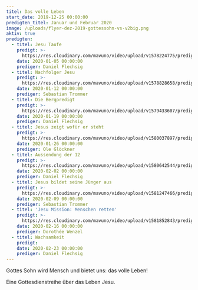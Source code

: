 ```yaml
---
titel: Das volle Leben
start_date: 2019-12-25 00:00:00
predigten_titel: Januar und Februar 2020
image: /uploads/flyer-dez-2019-gottessohn-vs-v2big.png
aktiv: true
predigten:
  - titel: Jesu Taufe
    predigt: >-
      https://res.cloudinary.com/mavuno/video/upload/v1578224775/predigten/Das%20volle%20Leben/20200105_Predigt_Flechsig_Das_volle_Leben_01.mp3
    date: 2020-01-05 00:00:00
    prediger: Daniel Flechsig
  - titel: Nachfolger Jesu
    predigt: >-
      https://res.cloudinary.com/mavuno/video/upload/v1578828658/predigten/Das%20volle%20Leben/20200112_Predigt_Trommer_Das_volle_Leben_02.mp3
    date: 2020-01-12 00:00:00
    prediger: Sebastian Trommer
  - titel: Die Bergpredigt
    predigt: >-
      https://res.cloudinary.com/mavuno/video/upload/v1579433607/predigten/Das%20volle%20Leben/20200119_Predigt_Flechsig_Das_volle_Leben_03.mp3
    date: 2020-01-19 00:00:00
    prediger: Daniel Flechsig
  - titel: Jesus zeigt wofür er steht
    predigt: >-
      https://res.cloudinary.com/mavuno/video/upload/v1580037897/predigten/Das%20volle%20Leben/20200126_Predigt_Gloeckner_Das_volle_Leben_04.mp3
    date: 2020-01-26 00:00:00
    prediger: Ole Glöckner
  - titel: Aussendung der 12
    predigt: >-
      https://res.cloudinary.com/mavuno/video/upload/v1580642544/predigten/Das%20volle%20Leben/20200202_Predigt_Flechsig_Das_volle_Leben_05.mp3
    date: 2020-02-02 00:00:00
    prediger: Daniel Flechsig
  - titel: Jesus bildet seine Jünger aus
    predigt: >-
      https://res.cloudinary.com/mavuno/video/upload/v1581247466/predigten/Das%20volle%20Leben/20200209_Predigt_Trommer_Das_volle_Leben_06.mp3
    date: 2020-02-09 00:00:00
    prediger: Sebastian Trommer
  - titel: 'Jesu Mission: Menschen retten'
    predigt: >-
      https://res.cloudinary.com/mavuno/video/upload/v1581852843/predigten/Das%20volle%20Leben/20200216_Predigt_Wenzel_Das_volle_Leben_07.mp3
    date: 2020-02-16 00:00:00
    prediger: Dorothée Wenzel
  - titel: Wachsamkeit
    predigt:
    date: 2020-02-23 00:00:00
    prediger: Daniel Flechsig
---
```


Gottes Sohn wird Mensch und bietet uns: das volle Leben\!

Eine Gottesdienstreihe &uuml;ber das Leben Jesu.